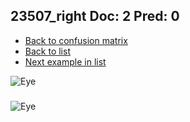 ## 23507_right Doc: 2 Pred: 0
- [Back to confusion matrix](https://github.com/juliandewit/kaggle_retinopathy/blob/master/matrix.md)
- [Back to list](https://github.com/juliandewit/kaggle_retinopathy/blob/master/lists/20/list.md)
- [Next example in list](https://github.com/juliandewit/kaggle_retinopathy/blob/master/lists/20/23/2359_left.md)

![Eye](https://retinopaty.blob.core.windows.net/size1024/23507_right_2.jpeg)

### 

![Eye]()
